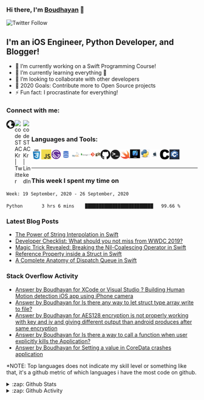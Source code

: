 ### Hi there, I'm [Boudhayan][website] 👋

![Twitter Follow](https://img.shields.io/twitter/follow/iboudhayan_?color=%231DA1F2&logo=twitter&style=for-the-badge)

## I'm an iOS Engineer, Python Developer, and Blogger!

- 🔭 I’m currently working on a Swift Programming Course!
- 🌱 I’m currently learning everything 🤣
- 👯 I’m looking to collaborate with other developers
- 🥅 2020 Goals: Contribute more to Open Source projects
- ⚡ Fun fact: I procrastinate for everything!

### Connect with me:

[<img align="left" alt="codeSTACKr.com" width="22px" src="https://raw.githubusercontent.com/iconic/open-iconic/master/svg/globe.svg" />][website]
[<img align="left" alt="codeSTACKr | Twitter" width="22px" src="https://cdn.jsdelivr.net/npm/simple-icons@v3/icons/twitter.svg" />][twitter]
[<img align="left" alt="codeSTACKr | LinkedIn" width="22px" src="https://cdn.jsdelivr.net/npm/simple-icons@v3/icons/linkedin.svg" />][linkedin]

<br />

### Languages and Tools:

<img align="left" alt="CSS3" width="26px" src="https://raw.githubusercontent.com/github/explore/80688e429a7d4ef2fca1e82350fe8e3517d3494d/topics/css/css.png" />

<img align="left" alt="JavaScript" width="26px" src="https://raw.githubusercontent.com/github/explore/80688e429a7d4ef2fca1e82350fe8e3517d3494d/topics/javascript/javascript.png" />

<img align="left" alt="Gatsby" width="26px" src="https://raw.githubusercontent.com/github/explore/e94815998e4e0713912fed477a1f346ec04c3da2/topics/gatsby/gatsby.png" />

<img align="left" alt="SQL" width="26px" src="https://raw.githubusercontent.com/github/explore/80688e429a7d4ef2fca1e82350fe8e3517d3494d/topics/sql/sql.png" />

<img align="left" alt="MySQL" width="26px" src="https://raw.githubusercontent.com/github/explore/80688e429a7d4ef2fca1e82350fe8e3517d3494d/topics/mysql/mysql.png" />

<img align="left" alt="MongoDB" width="26px" src="https://raw.githubusercontent.com/github/explore/80688e429a7d4ef2fca1e82350fe8e3517d3494d/topics/mongodb/mongodb.png" />

<img align="left" alt="Git" width="26px" src="https://raw.githubusercontent.com/github/explore/80688e429a7d4ef2fca1e82350fe8e3517d3494d/topics/git/git.png" />

<img align="left" alt="GitHub" width="26px" src="https://raw.githubusercontent.com/github/explore/78df643247d429f6cc873026c0622819ad797942/topics/github/github.png" />

<img align="left" alt="HTML5" width="26px" src="https://raw.githubusercontent.com/github/explore/80688e429a7d4ef2fca1e82350fe8e3517d3494d/topics/terminal/terminal.png" />

<img align="left" alt="Swift" width="26px" src="https://github.com/boudhayan/Trunk-001/blob/master/swift.png" />

<img align="left" alt="Xcode" width="26px" src="https://github.com/boudhayan/Trunk-001/blob/master/xcode.png" />

<img align="left" alt="Pyhton" width="26px" src="https://github.com/boudhayan/Trunk-001/blob/master/python.jpg" />

<img align="left" alt="Objc" width="26px" src="https://github.com/boudhayan/Trunk-001/blob/master/objective-c.png" />

<img align="left" alt="C" width="26px" src="https://github.com/boudhayan/Trunk-001/blob/master/c.png" />

<img align="left" alt="C++" width="26px" src="https://github.com/boudhayan/Trunk-001/blob/master/c%2B%2B.jpg" />

<br />
<br />

---

### This week I spent my time on

<!--START_SECTION:waka-->
```text
Week: 19 September, 2020 - 26 September, 2020

Python       3 hrs 6 mins    █████████████████████████   99.66 % 
```
<!--END_SECTION:waka-->

### Latest Blog Posts

<!-- BLOG-POST-LIST:START -->
- [The Power of String Interpolation in Swift](https://medium.com/better-programming/the-power-of-string-interpolation-in-swift-6fe392ebde6c?source=rss-f3d65570ce9f------2)
- [Developer Checklist: What should you not miss from WWDC 2019?](https://medium.com/better-programming/developer-checklist-what-should-you-not-miss-from-wwdc-2019-ef25410dda42?source=rss-f3d65570ce9f------2)
- [Magic Trick Revealed: Breaking the Nil-Coalescing Operator in Swift](https://medium.com/hackernoon/magic-trick-revealed-breaking-the-nil-coalescing-operator-in-swift-7f319e40e0bd?source=rss-f3d65570ce9f------2)
- [Reference Property inside a Struct in Swift](https://medium.com/swift-india/reference-property-inside-a-struct-in-swift-a456ee70c2d3?source=rss-f3d65570ce9f------2)
- [A Complete Anatomy of Dispatch Queue in Swift](https://medium.com/swift-india/a-complete-anatomy-of-dispatch-queue-in-swift-fa30c7628132?source=rss-f3d65570ce9f------2)
<!-- BLOG-POST-LIST:END -->

### Stack Overflow Activity

<!-- STACKOVERFLOW:START -->
- [Answer by Boudhayan for XCode or Visual Studio ? Building Human Motion detection iOS app using iPhone camera](https://stackoverflow.com/questions/61031921/xcode-or-visual-studio-building-human-motion-detection-ios-app-using-iphone-ca/61032471#61032471)
- [Answer by Boudhayan for Is there any way to let struct type array write to file?](https://stackoverflow.com/questions/55332534/is-there-any-way-to-let-struct-type-array-write-to-file/55337597#55337597)
- [Answer by Boudhayan for AES128 encryption is not properly working with key and iv and giving different output than android produces after same encryption](https://stackoverflow.com/questions/49891254/aes128-encryption-is-not-properly-working-with-key-and-iv-and-giving-different-o/49891467#49891467)
- [Answer by Boudhayan for Is there a way to call a function when user explicitly kills the Application?](https://stackoverflow.com/questions/49628764/is-there-a-way-to-call-a-function-when-user-explicitly-kills-the-application/49628909#49628909)
- [Answer by Boudhayan for Setting a value in CoreData crashes application](https://stackoverflow.com/questions/49621541/setting-a-value-in-coredata-crashes-application/49621769#49621769)
<!-- STACKOVERFLOW:END -->

\*NOTE: Top languages does not indicate my skill level or something like that, it's a github metric of which languages i have the most code on github.

<details>
  <summary>:zap: Github Stats</summary>
<a href="https://github.com/boudhayan">
  <img align="center" src="https://github-readme-stats.boudhayan.vercel.app/api?username=boudhayan&show_icons=true&count_private=true&hide_border=true" alt="Boudhayan's github stats" />
</a>

<a href="https://github.com/boudhayan">
  <!-- Change the `github-readme-stats.anuraghazra1.vercel.app` to `github-readme-stats.vercel.app`  -->
  <img align="center" src="https://github-readme-stats.boudhayan.vercel.app/api/top-langs/?username=boudhayan&layout=compact&hide_border=true" />
</a>
</details>

<details>
  <summary>:zap: Github Activity</summary>
<!--START_SECTION:activity-->
<!--END_SECTION:activity-->
</details>

[website]: https://boudhayan.com/
[twitter]: https://twitter.com/iboudhayan_
[linkedin]: https://www.linkedin.com/in/boudhayanbiswas/
[webdevplaylist]: https://www.youtube.com/playlist?list=PLkwxH9e_vrAJ0WbEsFA9W3I1W-g_BTsbt
[jsplaylist]: https://www.youtube.com/playlist?list=PLkwxH9e_vrALRJKu7wfXby3MKeflhTu6B
[cssplaylist]: https://www.youtube.com/playlist?list=PLkwxH9e_vrALSdvZuEh6gqQdmDoDIoqz4
[reactplaylist]: https://www.youtube.com/playlist?list=PLkwxH9e_vrAK4TdffpxKY3QGyHCpxFcQ0
